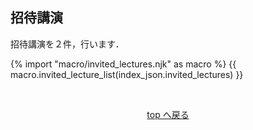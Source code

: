 <h2 id="invited_lecture">招待講演</h2>

招待講演を２件，行います．

{% import "macro/invited_lectures.njk" as macro %}
{{ macro.invited_lecture_list(index_json.invited_lectures) }}

<br/>
<p align="center"><a href="#menu">top へ戻る</a></p>